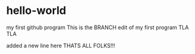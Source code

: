 # hello-world
my first github program
This is the BRANCH edit of my first program
TLA
TLA

added a new line here
THATS ALL FOLKS!!!
